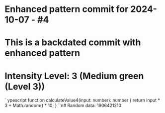﻿# Enhanced pattern commit for 2024-10-07 - #4
# This is a backdated commit with enhanced pattern
# Intensity Level: 3 (Medium green (Level 3))
`	ypescript
function calculateValue4(input: number): number {
    return input * 3 + Math.random() * 10;
}
``n# Random data: 1906421210

